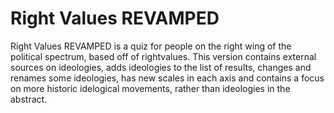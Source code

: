 # Right Values REVAMPED
Right Values REVAMPED is a quiz for people on the right wing of the political spectrum, based off of rightvalues. This version contains external sources on ideologies, adds ideologies to the list of results, changes and renames some ideologies, has new scales in each axis and contains a focus on more historic idelogical movements, rather than ideologies in the abstract.
